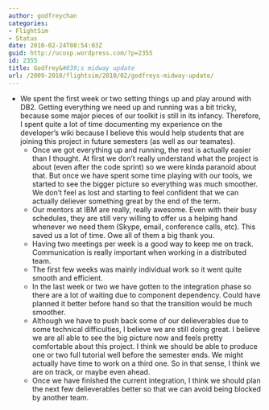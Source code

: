 ```yaml
---
author: godfreychan
categories:
- FlightSim
- Status
date: 2010-02-24T08:54:03Z
guid: http://ucosp.wordpress.com/?p=2355
id: 2355
title: Godfrey&#039;s midway update
url: /2009-2010/flightsim/2010/02/godfreys-midway-update/
---
```


* We spent the first week or two setting things up and play around with DB2. Getting everything we need up and running was a bit tricky, because some major pieces of our toolkit is still in its infancy. Therefore, I spent quite a lot of time documenting my experience on the developer&#8217;s wiki because I believe this would help students that are joining this project in future semesters (as well as our teamates).
  * Once we got everything up and running, the rest is actually easier than I thought. At first we don&#8217;t really understand what the project is about (even after the code sprint) so we were kinda paranoid about that. But once we have spent some time playing with our tools, we started to see the bigger picture so everything was much smoother. We don&#8217;t feel as lost and starting to feel confident that we can actually deliever something great by the end of the term.
  * Our mentors at IBM are really, really awesome. Even with their busy schedules, they are still very willing to offer us a helping hand whenever we need them (Skype, email, conference calls, etc). This saved us a lot of time. Owe all of them a big thank you.
  * Having two meetings per week is a good way to keep me on track. Communication is really important when working in a distributed team.
  * The first few weeks was mainly individual work so it went quite smooth and efficient.
  * In the last week or two we have gotten to the integration phase so there are a lot of waiting due to component dependency. Could have planned it better before hand so that the transition would be much smoother.
  * Although we have to push back some of our delieverables due to some technical difficulties, I believe we are still doing great. I believe we are all able to see the big picture now and feels pretty comfortable about this project. I think we should be able to produce one or two full tutorial well before the semester ends. We might actually have time to work on a third one. So in that sense, I think we are on track, or maybe even ahead.
  * Once we have finished the current integration, I think we should plan the next few delieverables better so that we can avoid being blocked by another team.